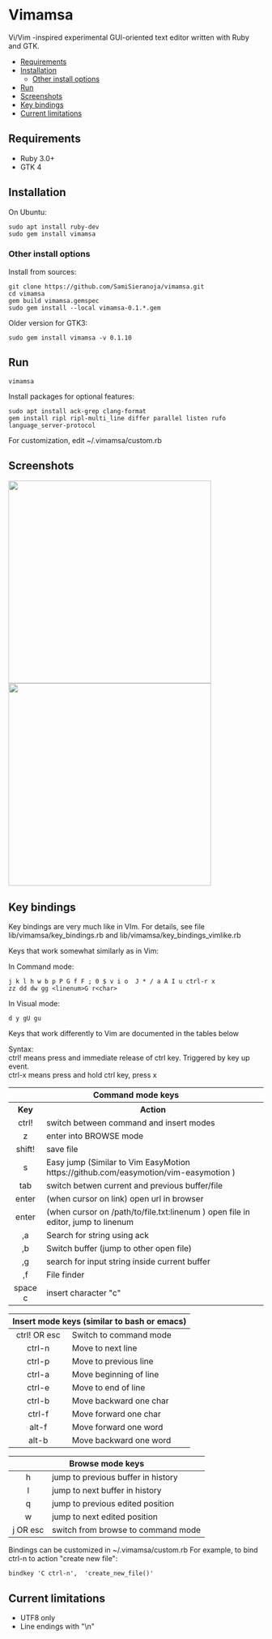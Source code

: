 # Vimamsa

Vi/Vim -inspired experimental GUI-oriented text editor written with Ruby and GTK.

<!-- toc -->

- [Requirements](#requirements)
- [Installation](#installation)
  * [Other install options](#other-install-options)
- [Run](#run)
- [Screenshots](#screenshots)
- [Key bindings](#key-bindings)
- [Current limitations](#current-limitations)

<!-- tocstop -->

## Requirements
 - Ruby 3.0+
 - GTK 4

## Installation


On Ubuntu:
```
sudo apt install ruby-dev
sudo gem install vimamsa
```

### Other install options

Install from sources:

```
git clone https://github.com/SamiSieranoja/vimamsa.git
cd vimamsa
gem build vimamsa.gemspec 
sudo gem install --local vimamsa-0.1.*.gem

```

Older version for GTK3:

    sudo gem install vimamsa -v 0.1.10

## Run
```
vimamsa
```

Install packages for optional features:
```
sudo apt install ack-grep clang-format
gem install ripl ripl-multi_line differ parallel listen rufo language_server-protocol
```

For customization, edit ~/.vimamsa/custom.rb

## Screenshots

<a href="https://samiddhi.net/vimamsa/screenshot1.png" target="_blank"><img src="https://samiddhi.net/vimamsa/screenshot1.png" width="400"/></a>
<a href="https://samiddhi.net/vimamsa/screenshot2.png" target="_blank"><img src="https://samiddhi.net/vimamsa/screenshot2.png" width="400"/></a>

## Key bindings

Key bindings are very much like in VIm. For details, see file lib/vimamsa/key_bindings.rb and lib/vimamsa/key_bindings_vimlike.rb

Keys that work somewhat similarly as in Vim:

In Command mode: 
```
j k l h w b p P G f F ; 0 $ v i o  J * / a A I u ctrl-r x 
zz dd dw gg <linenum>G r<char>
```

In Visual mode:
```
d y gU gu 
```

Keys that work differently to Vim are documented in the tables below

Syntax:  
ctrl! means press and immediate release of ctrl key. Triggered by key up event.  
ctrl-x means press and hold ctrl key, press x  

<table>
<colgroup>
<col style="text-align:center;"/>
<col style="text-align:left;"/>
</colgroup>

<thead> <tr> <th style="text-align:center;" colspan="4">Command mode keys</th> </tr> </thead>

<tbody>
<tr><th>Key</th><th>Action</th></tr>
<tr><td style="text-align:center;">ctrl!</td>     <td style="text-align:left;">switch between command and insert modes</td> </tr>
<tr> <td style="text-align:center;">z</td> <td style="text-align:left;"> enter into BROWSE mode</td></tr>
<tr>     <td style="text-align:center;">shift!</td>     <td style="text-align:left;">save file</td> </tr>
<tr>     <td style="text-align:center;">s</td>     <td style="text-align:left;">Easy jump (Similar to Vim EasyMotion https://github.com/easymotion/vim-easymotion ) </td> </tr>
<tr> <td style="text-align:center;">tab</td> <td style="text-align:left;">switch betwen current and previous buffer/file</td></tr>
<tr> <td style="text-align:center;">enter</td> <td style="text-align:left;"> (when cursor on link) open url in browser </td></tr>
<tr> <td style="text-align:center;">enter</td> <td style="text-align:left;">(when cursor on /path/to/file.txt:linenum ) open file in editor, jump to linenum </td></tr>
<tr> <td style="text-align:center;">,a</td> <td style="text-align:left;">Search for string using ack
</td></tr>
<tr> <td style="text-align:center;">,b</td> <td style="text-align:left;"> Switch buffer (jump to other open file)</td></tr>
<tr> <td style="text-align:center;">,g</td> <td style="text-align:left;">search for input string inside current buffer</td></tr>
<tr> <td style="text-align:center;">,f</td> <td style="text-align:left;">File finder</td></tr>
<tr> <td style="text-align:center;">space c</td> <td style="text-align:left;">insert character "c"</td></tr>
</tbody>
</table>

<table>
<colgroup>
<col style="text-align:center;"/>
<col style="text-align:left;"/>
</colgroup>

<thead> <tr> <th style="text-align:center;" colspan="4">Insert mode keys (similar to bash or emacs)</th> </tr> </thead>

<tbody>
<tr> <td style="text-align:center;">ctrl! OR esc</td> <td style="text-align:left;">Switch to command mode</td></tr>
<tr> <td style="text-align:center;">ctrl-n</td> <td style="text-align:left;">Move to next line</td></tr>
<tr> <td style="text-align:center;">ctrl-p</td> <td style="text-align:left;">Move to previous line</td></tr>
<tr> <td style="text-align:center;">ctrl-a</td> <td style="text-align:left;">Move beginning of line</td></tr>
<tr> <td style="text-align:center;">ctrl-e</td> <td style="text-align:left;">Move to end of line</td></tr>
<tr> <td style="text-align:center;">ctrl-b</td> <td style="text-align:left;">Move backward one char</td></tr>
<tr> <td style="text-align:center;">ctrl-f</td> <td style="text-align:left;">Move forward one char</td></tr>
<tr> <td style="text-align:center;">alt-f</td> <td style="text-align:left;">Move forward one word</td></tr>
<tr> <td style="text-align:center;">alt-b</td> <td style="text-align:left;">Move backward one word</td></tr>
</tbody>
</table>


<table>
<colgroup>
<col style="text-align:center;"/>
<col style="text-align:left;"/>
</colgroup>

<thead> <tr> <th style="text-align:center;" colspan="4">Browse mode keys</th> </tr> </thead>

<tbody>
<tr> <td style="text-align:center;">h</td> <td style="text-align:left;">jump to previous buffer in history</td></tr>
<tr> <td style="text-align:center;">l</td> <td style="text-align:left;">jump to next buffer in history</td></tr>
<tr> <td style="text-align:center;">q</td> <td style="text-align:left;">jump to previous edited position</td></tr>
<tr> <td style="text-align:center;">w</td> <td style="text-align:left;">jump to next edited position</td></tr>
<tr> <td style="text-align:center;">j OR esc</td> <td style="text-align:left;">switch from browse to command mode</td></tr>
</tbody>
</table>

Bindings can be customized in ~/.vimamsa/custom.rb
For example, to bind ctrl-n to action "create new file":  
```
bindkey 'C ctrl-n',  'create_new_file()'
```

## Current limitations
 - UTF8 only
 - Line endings with "\n"


